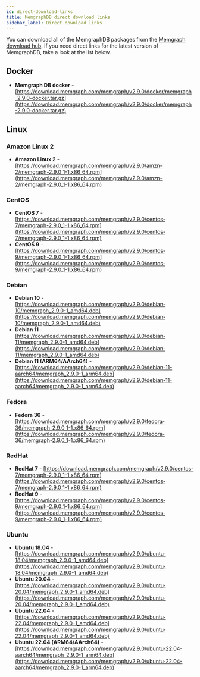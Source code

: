 ```yaml
---
id: direct-download-links
title: MemgraphDB direct download links
sidebar_label: Direct download links
---
```


You can download all of the MemgraphDB packages from the [Memgraph download
hub](https://memgraph.com/download/). If you need direct links for the latest
version of MemgraphDB, take a look at the list below.

## Docker

- **Memgraph DB docker** -
  [https://download.memgraph.com/memgraph/v2.9.0/docker/memgraph-2.9.0-docker.tar.gz](https://download.memgraph.com/memgraph/v2.9.0/docker/memgraph-2.9.0-docker.tar.gz)

## Linux

### Amazon Linux 2

- **Amazon Linux 2** -
  [https://download.memgraph.com/memgraph/v2.9.0/amzn-2/memgraph-2.9.0_1-1.x86_64.rpm](https://download.memgraph.com/memgraph/v2.9.0/amzn-2/memgraph-2.9.0_1-1.x86_64.rpm)


### CentOS

- **CentOS 7** -
  [https://download.memgraph.com/memgraph/v2.9.0/centos-7/memgraph-2.9.0_1-1.x86_64.rpm](https://download.memgraph.com/memgraph/v2.9.0/centos-7/memgraph-2.9.0_1-1.x86_64.rpm)
- **CentOS 9** -
  [https://download.memgraph.com/memgraph/v2.9.0/centos-9/memgraph-2.9.0_1-1.x86_64.rpm](https://download.memgraph.com/memgraph/v2.9.0/centos-9/memgraph-2.9.0_1-1.x86_64.rpm)

### Debian

- **Debian 10** -
  [https://download.memgraph.com/memgraph/v2.9.0/debian-10/memgraph_2.9.0-1_amd64.deb](https://download.memgraph.com/memgraph/v2.9.0/debian-10/memgraph_2.9.0-1_amd64.deb)
- **Debian 11** -
  [https://download.memgraph.com/memgraph/v2.9.0/debian-11/memgraph_2.9.0-1_amd64.deb](https://download.memgraph.com/memgraph/v2.9.0/debian-11/memgraph_2.9.0-1_amd64.deb)
- **Debian 11 (ARM64/AArch64)** -
  [https://download.memgraph.com/memgraph/v2.9.0/debian-11-aarch64/memgraph_2.9.0-1_arm64.deb](https://download.memgraph.com/memgraph/v2.9.0/debian-11-aarch64/memgraph_2.9.0-1_arm64.deb)


### Fedora

- **Fedora 36** - [https://download.memgraph.com/memgraph/v2.9.0/fedora-36/memgraph-2.9.0_1-1.x86_64.rpm](https://download.memgraph.com/memgraph/v2.9.0/fedora-36/memgraph-2.9.0_1-1.x86_64.rpm)

### RedHat

- **RedHat 7** -
  [https://download.memgraph.com/memgraph/v2.9.0/centos-7/memgraph-2.9.0_1-1.x86_64.rpm](https://download.memgraph.com/memgraph/v2.9.0/centos-7/memgraph-2.9.0_1-1.x86_64.rpm)
- **RedHat 9** -
  [https://download.memgraph.com/memgraph/v2.9.0/centos-9/memgraph-2.9.0_1-1.x86_64.rpm](https://download.memgraph.com/memgraph/v2.9.0/centos-9/memgraph-2.9.0_1-1.x86_64.rpm)


### Ubuntu

- **Ubuntu 18.04** -
  [https://download.memgraph.com/memgraph/v2.9.0/ubuntu-18.04/memgraph_2.9.0-1_amd64.deb](https://download.memgraph.com/memgraph/v2.9.0/ubuntu-18.04/memgraph_2.9.0-1_amd64.deb)
- **Ubuntu 20.04** -
  [https://download.memgraph.com/memgraph/v2.9.0/ubuntu-20.04/memgraph_2.9.0-1_amd64.deb](https://download.memgraph.com/memgraph/v2.9.0/ubuntu-20.04/memgraph_2.9.0-1_amd64.deb)
- **Ubuntu 22.04** -
  [https://download.memgraph.com/memgraph/v2.9.0/ubuntu-22.04/memgraph_2.9.0-1_amd64.deb](https://download.memgraph.com/memgraph/v2.9.0/ubuntu-22.04/memgraph_2.9.0-1_amd64.deb)
- **Ubuntu 22.04 (ARM64/AArch64)** -
  [https://download.memgraph.com/memgraph/v2.9.0/ubuntu-22.04-aarch64/memgraph_2.9.0-1_arm64.deb](https://download.memgraph.com/memgraph/v2.9.0/ubuntu-22.04-aarch64/memgraph_2.9.0-1_arm64.deb)